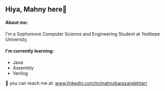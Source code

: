 ## Hiya, Mahny here🦖

#### About me:
I'm a Sophomore Computer Science and Engineering Student at Yeditepe Univeristy.

#### I'm currently learning: 
- Java
- Assembly
- Verilog

 🍃 you can reach me at: www.linkedin.com/in/mahnybarazandehtar/




<!--
**mahnyb/mahnyb** is a ✨ _special_ ✨ repository because its `README.md` (this file) appears on your GitHub profile.

Here are some ideas to get you started:

- 🔭 I’m currently working on ...
- 🌱 I’m currently learning: Java, Assembly, and Verilog
- 👯 I’m looking to collaborate on ...
- 🤔 I’m looking for help with ...
- 💬 Ask me about ...
- 📫 How to reach me: ...
- 😄 Pronouns: ...
- ⚡ Fun fact: ...
-->
